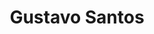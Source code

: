 ---
# Display name
title: Gustavo Santos
# Is this the primary user of the site?
superuser: false

# Role/position
role: gustavosantos1810@ufpr.br

# Highlight the author in author lists? (true/false)
highlight_name: false

# Organizational groups that you belong to (for People widget)
#   Set this to `[]` or comment out if you are not using People widget.
user_groups:
- Marketing
---